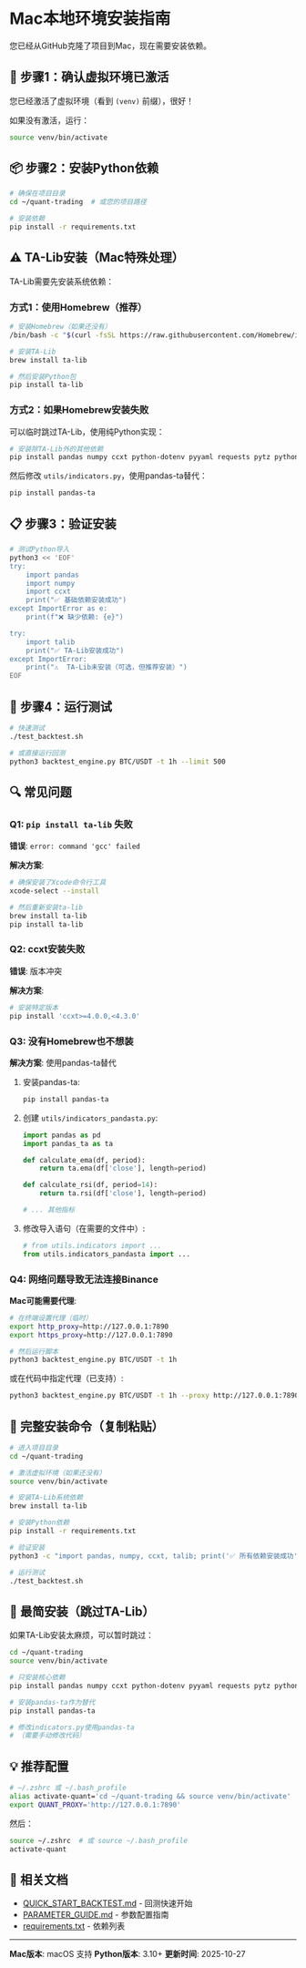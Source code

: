 # Mac本地环境安装指南

您已经从GitHub克隆了项目到Mac，现在需要安装依赖。

## 🔧 步骤1：确认虚拟环境已激活

您已经激活了虚拟环境（看到 `(venv)` 前缀），很好！

如果没有激活，运行：
```bash
source venv/bin/activate
```

## 📦 步骤2：安装Python依赖

```bash
# 确保在项目目录
cd ~/quant-trading  # 或您的项目路径

# 安装依赖
pip install -r requirements.txt
```

## ⚠️ TA-Lib安装（Mac特殊处理）

TA-Lib需要先安装系统依赖：

### 方式1：使用Homebrew（推荐）

```bash
# 安装Homebrew（如果还没有）
/bin/bash -c "$(curl -fsSL https://raw.githubusercontent.com/Homebrew/install/HEAD/install.sh)"

# 安装TA-Lib
brew install ta-lib

# 然后安装Python包
pip install ta-lib
```

### 方式2：如果Homebrew安装失败

可以临时跳过TA-Lib，使用纯Python实现：

```bash
# 安装除TA-Lib外的其他依赖
pip install pandas numpy ccxt python-dotenv pyyaml requests pytz python-dateutil
```

然后修改 `utils/indicators.py`，使用pandas-ta替代：

```bash
pip install pandas-ta
```

## 📋 步骤3：验证安装

```bash
# 测试Python导入
python3 << 'EOF'
try:
    import pandas
    import numpy
    import ccxt
    print("✅ 基础依赖安装成功")
except ImportError as e:
    print(f"❌ 缺少依赖: {e}")

try:
    import talib
    print("✅ TA-Lib安装成功")
except ImportError:
    print("⚠️  TA-Lib未安装（可选，但推荐安装）")
EOF
```

## 🚀 步骤4：运行测试

```bash
# 快速测试
./test_backtest.sh

# 或直接运行回测
python3 backtest_engine.py BTC/USDT -t 1h --limit 500
```

## 🔍 常见问题

### Q1: `pip install ta-lib` 失败

**错误**: `error: command 'gcc' failed`

**解决方案**:
```bash
# 确保安装了Xcode命令行工具
xcode-select --install

# 然后重新安装ta-lib
brew install ta-lib
pip install ta-lib
```

### Q2: ccxt安装失败

**错误**: 版本冲突

**解决方案**:
```bash
# 安装特定版本
pip install 'ccxt>=4.0.0,<4.3.0'
```

### Q3: 没有Homebrew也不想装

**解决方案**: 使用pandas-ta替代

1. 安装pandas-ta:
   ```bash
   pip install pandas-ta
   ```

2. 创建 `utils/indicators_pandasta.py`:
   ```python
   import pandas as pd
   import pandas_ta as ta

   def calculate_ema(df, period):
       return ta.ema(df['close'], length=period)

   def calculate_rsi(df, period=14):
       return ta.rsi(df['close'], length=period)

   # ... 其他指标
   ```

3. 修改导入语句（在需要的文件中）:
   ```python
   # from utils.indicators import ...
   from utils.indicators_pandasta import ...
   ```

### Q4: 网络问题导致无法连接Binance

**Mac可能需要代理**:

```bash
# 在终端设置代理（临时）
export http_proxy=http://127.0.0.1:7890
export https_proxy=http://127.0.0.1:7890

# 然后运行脚本
python3 backtest_engine.py BTC/USDT -t 1h
```

或在代码中指定代理（已支持）:
```bash
python3 backtest_engine.py BTC/USDT -t 1h --proxy http://127.0.0.1:7890
```

## 📝 完整安装命令（复制粘贴）

```bash
# 进入项目目录
cd ~/quant-trading

# 激活虚拟环境（如果还没有）
source venv/bin/activate

# 安装TA-Lib系统依赖
brew install ta-lib

# 安装Python依赖
pip install -r requirements.txt

# 验证安装
python3 -c "import pandas, numpy, ccxt, talib; print('✅ 所有依赖安装成功')"

# 运行测试
./test_backtest.sh
```

## 🎯 最简安装（跳过TA-Lib）

如果TA-Lib安装太麻烦，可以暂时跳过：

```bash
cd ~/quant-trading
source venv/bin/activate

# 只安装核心依赖
pip install pandas numpy ccxt python-dotenv pyyaml requests pytz python-dateutil

# 安装pandas-ta作为替代
pip install pandas-ta

# 修改indicators.py使用pandas-ta
# （需要手动修改代码）
```

## 💡 推荐配置

```bash
# ~/.zshrc 或 ~/.bash_profile
alias activate-quant='cd ~/quant-trading && source venv/bin/activate'
export QUANT_PROXY='http://127.0.0.1:7890'
```

然后：
```bash
source ~/.zshrc  # 或 source ~/.bash_profile
activate-quant
```

## 🔗 相关文档

- [QUICK_START_BACKTEST.md](QUICK_START_BACKTEST.md) - 回测快速开始
- [PARAMETER_GUIDE.md](PARAMETER_GUIDE.md) - 参数配置指南
- [requirements.txt](requirements.txt) - 依赖列表

---

**Mac版本**: macOS 支持
**Python版本**: 3.10+
**更新时间**: 2025-10-27

